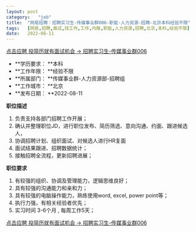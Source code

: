 ```yaml
---
layout:	post
category:	"job"
title:	"网易招聘：招聘实习生-传媒事业群006-职能-人力资源-招聘-北京本科经验不限"
tags:	[网易,招聘,面试,找工作,工作,内推,职能,人力资源,招聘,北京,本科,经验不限]
date:	2022-08-11
---
```


[点击应聘 投简历就有面试机会 -> 招聘实习生-传媒事业群006](http://mobile.bole.netease.com/bole/boleDetail?id=42256&employeeId=346f03c3cda5f04c&key=all)



- **学历要求： **本科
- **工作年限： **经验不限
- **所属部门： **传媒事业群-人力资源部-招聘组
- **工作城市： **北京
- **发布日期： **2022-08-11



**职位描述**
1. 负责支持各部门招聘工作开展；
2. 确认并整理职位JD，进行职位发布、简历筛选、意向沟通、约面、跟进候选人，
3. 协调招聘计划、组织面试、对候选人进行HR复面
4. 面试结果跟进、招聘数据统计；
5. 接触招聘全流程，更新招聘进展；



**职位要求**
1. 有较强的组织、协调及管理能力，逻辑思维良好；
2. 具有较强的沟通能力和亲和力；
3. 具有较强的电脑操作能力，熟练使用word, excel, power point等；
4. 执行力强，有相关经验者优先；
5. 实习时间 3-6个月 , 每周工作5天；



[点击应聘 投简历就有面试机会 -> 招聘实习生-传媒事业群006](http://mobile.bole.netease.com/bole/boleDetail?id=42256&employeeId=346f03c3cda5f04c&key=all)